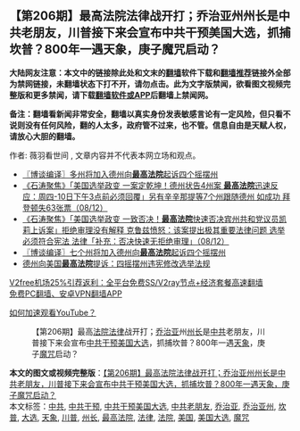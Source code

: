  <h2>【第206期】最高法院法律战开打；乔治亚州州长是中共老朋友，川普接下来会宣布中共干预美国大选，抓捕坎普？800年一遇天象，庚子魔咒启动？</h2> <p class="notice"><b>大陆网友注意：本文中的链接除此处和文末的<a href="https://github.com/bannedbook/fanqiang" >翻墙</a>软件下载和<a href="https://github.com/killgcd/justmysocks/blob/master/README.md">翻墙推荐</a>链接外全部为禁网链接，未翻墙状态下打不开，请勿点击。此为文字版禁闻，欲看图文视频完整版和更多禁闻，请下载<a href="https://github.com/bannedbook/fanqiang">翻墙软件或APP</a>后翻墙上禁闻网。</p><p>备注：翻墙看新闻非常安全，翻墙以真实身份发表敏感言论有一定风险，但只看不说则没有任何风险，翻的人太多，政府管不过来，也不管。信息自由是天赋人权，请放心大胆的翻墙。</b></p>  <div class="entry"> <p>作者: 薇羽看世间 , 文章内容并不代表本网立场和观点。</p> <figure></figure> <ul class='op-related-articles' title='相关阅读'> <li><a href='https://www.bannedbook.org/bnews/cbnews/20201209/1444642.html' target='_blank'>〖博谈编译〗多州将加入德州向<b>最高法院</b>起诉四个摇摆州</a></li> <li><a href='https://www.bannedbook.org/bnews/bannedvideo/20201209/1444633.html' target='_blank'>《石涛聚焦》「美国选举政变 一案定乾坤！德州状告4州案 <b>最高法院</b>迅速反应：周四-10日下午3点前必须回覆」另有辛辛那提等7个州跟随德州 如成功 拜登顿失63张票（08/12）</a></li> <li><a href='https://www.bannedbook.org/bnews/bannedvideo/20201209/1444632.html' target='_blank'>《石涛聚焦》「美国选举政变 一致否决！<b>最高法院</b>快速否决宾州共和党议员凯莉上诉案」拒绝审理没有解释 克鲁兹愤怒：该案提出极其重要法律问题 选举必须符合宪法 法律「补充：否决快速无拒绝审理」（08/12）</a></li> <li><a href='https://www.bannedbook.org/bnews/cbnews/20201209/1444630.html' target='_blank'>〖博谈编译〗七个州将加入德州向<b>最高法院</b>起诉四个摇摆州</a></li> <li><a href='https://www.bannedbook.org/bnews/cnnews/20201209/1444610.html' target='_blank'>德州向美国<b>最高法院</b>提诉：四摇摆州违宪修改选举法规</a></li> </ul> <p class="texttj"> <a href="https://github.com/bannedbook/fanqiang/wiki/V2ray%E6%9C%BA%E5%9C%BA" target="_blank">V2free机场25%引荐返利：全平台免费SS/V2ray节点+经济套餐高速翻墙</a><br/> <a href="https://github.com/bannedbook/fanqiang/wiki/%E7%A6%81%E9%97%BB%E7%BD%91%E5%AE%89%E5%8D%93%E7%BF%BB%E5%A2%99%E6%96%B0%E9%97%BBAPP" target="_blank">免费PC翻墙、安卓VPN翻墙APP</a></p><p><a href='https://www.bannedbook.org/bnews/topimagenews/20180409/925596.html' target='_blank'>如何加速观看YouTube？ </a></p>  <figure class='op-interactive'><figcaption>【第206期】最高<a href="https://www.bannedbook.org/bnews/tag/%e6%b3%95%e9%99%a2/" class="st_tag internal_tag" rel="tag" title="标签 法院 下的日志">法院</a><a href="https://www.bannedbook.org/bnews/tag/%e6%b3%95%e5%be%8b/" class="st_tag internal_tag" rel="tag" title="标签 法律 下的日志">法律</a>战开打；<a href="https://www.bannedbook.org/bnews/tag/%E4%B9%94%E6%B2%BB%E4%BA%9A/" class="st_tag internal_tag" rel="tag" title="标签 乔治亚 下的日志">乔治亚</a>州<a href="https://www.bannedbook.org/bnews/tag/%E5%B7%9E%E9%95%BF/" class="st_tag internal_tag" rel="tag" title="标签 州长 下的日志">州长</a>是<a href="https://www.bannedbook.org/bnews/tag/%e4%b8%ad%e5%85%b1/" class="st_tag internal_tag" rel="tag" title="标签 中共 下的日志">中共</a>老朋友，川普接下来会宣布<a href="https://www.bannedbook.org/bnews/tag/%E4%B8%AD%E5%85%B1%E5%B9%B2%E9%A2%84%E7%BE%8E%E5%9B%BD%E5%A4%A7%E9%80%89/" class="st_tag internal_tag" rel="tag" title="标签 中共干预美国大选 下的日志">中共干预美国大选</a>，抓捕坎普？800年一遇<a href="https://www.bannedbook.org/bnews/tag/%E5%A4%A9%E8%B1%A1/" class="st_tag internal_tag" rel="tag" title="标签 天象 下的日志">天象</a>，庚子<a href="https://www.bannedbook.org/bnews/tag/%E9%AD%94%E5%92%92/" class="st_tag internal_tag" rel="tag" title="标签 魔咒 下的日志">魔咒</a>启动？</figcaption></figure> </p><a name='sharetosocial'></a>       <div><b>本文的图文或视频完整版</b>：<a href='https://www.bannedbook.org/bnews/cbnews/20201209/1444647.html'>【第206期】最高法院法律战开打；乔治亚州州长是中共老朋友，川普接下来会宣布中共干预美国大选，抓捕坎普？800年一遇天象，庚子魔咒启动？</a></div>  </div><!--END ENTRY--> <div class="postfooter"> <div>本文标签：<a href="https://www.bannedbook.org/bnews/tag/%e4%b8%ad%e5%85%b1/" rel="tag">中共</a>, <a href="https://www.bannedbook.org/bnews/tag/%E4%B8%AD%E5%85%B1%E5%B9%B2%E9%A2%84/" rel="tag">中共干预</a>, <a href="https://www.bannedbook.org/bnews/tag/%E4%B8%AD%E5%85%B1%E5%B9%B2%E9%A2%84%E7%BE%8E%E5%9B%BD%E5%A4%A7%E9%80%89/" rel="tag">中共干预美国大选</a>, <a href="https://www.bannedbook.org/bnews/tag/%E4%B8%AD%E5%85%B1%E8%80%81%E6%9C%8B%E5%8F%8B/" rel="tag">中共老朋友</a>, <a href="https://www.bannedbook.org/bnews/tag/%E4%B9%94%E6%B2%BB%E4%BA%9A/" rel="tag">乔治亚</a>, <a href="https://www.bannedbook.org/bnews/tag/%e4%b9%94%e6%b2%bb%e4%ba%9a%e5%b7%9e/" rel="tag">乔治亚州</a>, <a href="https://www.bannedbook.org/bnews/tag/%E5%9D%8E%E6%99%AE/" rel="tag">坎普</a>, <a href="https://www.bannedbook.org/bnews/tag/%e5%a4%a7%e9%80%89/" rel="tag">大选</a>, <a href="https://www.bannedbook.org/bnews/tag/%E5%A4%A9%E8%B1%A1/" rel="tag">天象</a>, <a href="https://www.bannedbook.org/bnews/tag/%e5%b7%9d%e6%99%ae/" rel="tag">川普</a>, <a href="https://www.bannedbook.org/bnews/tag/%E5%B7%9E%E9%95%BF/" rel="tag">州长</a>, <a href="https://www.bannedbook.org/bnews/tag/%e6%9c%80%e9%ab%98%e6%b3%95%e9%99%a2/" rel="tag">最高法院</a>, <a href="https://www.bannedbook.org/bnews/tag/%e6%b3%95%e5%be%8b/" rel="tag">法律</a>, <a href="https://www.bannedbook.org/bnews/tag/%e6%b3%95%e9%99%a2/" rel="tag">法院</a>, <a href="https://www.bannedbook.org/bnews/tag/%e7%be%8e%e5%9b%bd/" rel="tag">美国</a>, <a href="https://www.bannedbook.org/bnews/tag/%e7%be%8e%e5%9b%bd%e5%a4%a7%e9%80%89/" rel="tag">美国大选</a>, <a href="https://www.bannedbook.org/bnews/tag/%E9%AD%94%E5%92%92/" rel="tag">魔咒</a></div>  </div><!--END POSTFOOTER--> 
